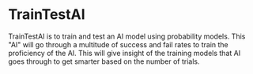 # TrainTestAI
TrainTestAI is to train and test an AI model using probability models. This "AI" will go through a multitude of success and fail rates to train the proficiency of the AI. This will give insight of the training models that AI goes through to get smarter based on the number of trials.
